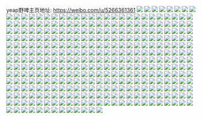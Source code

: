 yeap野啤主页地址: https://weibo.com/u/5266361361 
![](https://wx4.sinaimg.cn/mw2000/005Kp7ahly1h91acvswflj30u01hc0zu.jpg) 
![](https://wx4.sinaimg.cn/mw2000/005Kp7ahly1h81iiufig6j30u0140n4d.jpg) 
![](https://wx4.sinaimg.cn/mw2000/005Kp7ahly1h81iivn0w5j30u0140aox.jpg) 
![](https://wx4.sinaimg.cn/mw2000/005Kp7ahly1h81iiw9yirj31400u0wqv.jpg) 
![](https://wx4.sinaimg.cn/mw2000/005Kp7ahly1h81iizgs2pj30u0140n86.jpg) 
![](https://wx4.sinaimg.cn/mw2000/005Kp7ahly1h81ij1lzqrj30u0140qd3.jpg) 
![](https://wx4.sinaimg.cn/mw2000/005Kp7ahly1h81ij26janj30u014010x.jpg) 
![](https://wx4.sinaimg.cn/mw2000/005Kp7ahly1h81ij9ftwwj30u01hcdph.jpg) 
![](https://wx4.sinaimg.cn/mw2000/005Kp7ahly1h7y1725sajj30u0140wvw.jpg) 
![](https://wx4.sinaimg.cn/mw2000/005Kp7ahly1h505rrqdo7j30u01g9aqx.jpg) 
![](https://wx4.sinaimg.cn/mw2000/005Kp7ahly1h4tvbgpajkj30u0140h06.jpg) 
![](https://wx4.sinaimg.cn/mw2000/005Kp7ahly1h4mex6ngigj30u01hc45w.jpg) 
![](https://wx4.sinaimg.cn/mw2000/005Kp7ahly1h3n6ze3zf9j30uz050aay.jpg) 
![](https://wx4.sinaimg.cn/mw2000/005Kp7ahly1h3lrlgoubvj33402c01ky.jpg) 
![](https://wx4.sinaimg.cn/mw2000/005Kp7ahly1h3lrlsxr2hj33402c01kx.jpg) 
![](https://wx4.sinaimg.cn/mw2000/005Kp7ahly1h3lrlrf2erj32c03404qr.jpg) 
![](https://wx4.sinaimg.cn/mw2000/005Kp7ahly1h3lrlonycyj3340340x6r.jpg) 
![](https://wx4.sinaimg.cn/mw2000/005Kp7ahly1h3lrls3o2oj30yi1pcnf6.jpg) 
![](https://wx4.sinaimg.cn/mw2000/005Kp7ahly1h3lrlucwusj32c03404qs.jpg) 
![](https://wx4.sinaimg.cn/mw2000/005Kp7ahly1h3jf7001h7j30yi1pc7ae.jpg) 
![](https://wx4.sinaimg.cn/mw2000/005Kp7ahly1h3g1pygdb4j30yi1pcnot.jpg) 
![](https://wx4.sinaimg.cn/mw2000/005Kp7ahly1h3g1pz3e2ij30yi1pcndy.jpg) 
![](https://wx4.sinaimg.cn/mw2000/005Kp7ahly1h3g1px3t0tj32c0340x6r.jpg) 
![](https://wx4.sinaimg.cn/mw2000/005Kp7ahly1h39slu6v5oj30yi1pc4qp.jpg) 
![](https://wx4.sinaimg.cn/mw2000/005Kp7ahly1h37xp8heblj31400u0n23.jpg) 
![](https://wx4.sinaimg.cn/mw2000/005Kp7ahly1h37xp96kgvj31400u0n27.jpg) 
![](https://wx4.sinaimg.cn/mw2000/005Kp7ahly1h37xp9ddqmj31400u0wjf.jpg) 
![](https://wx4.sinaimg.cn/mw2000/005Kp7ahly1h37xpafkjwj31400u0gqc.jpg) 
![](https://wx4.sinaimg.cn/mw2000/005Kp7ahly1h37xp8yq2bj31400u0q5i.jpg) 
![](https://wx4.sinaimg.cn/mw2000/005Kp7ahly1h2lraes7fuj30u01hcatp.jpg) 
![](https://wx4.sinaimg.cn/mw2000/005Kp7ahly1h2g5zpyet5j32c0340kjo.jpg) 
![](https://wx4.sinaimg.cn/mw2000/005Kp7ahly1h2g6018dxhj32c0340e84.jpg) 
![](https://wx4.sinaimg.cn/mw2000/005Kp7ahly1h2g6098rxzj3340292b29.jpg) 
![](https://wx4.sinaimg.cn/mw2000/005Kp7ahly1h2g60hcn2hj334022mqv7.jpg) 
![](https://wx4.sinaimg.cn/mw2000/005Kp7ahly1h2g63mnezoj32c0340e83.jpg) 
![](https://wx4.sinaimg.cn/mw2000/005Kp7ahly1h2g6814qt3j335s23su0z.jpg) 
![](https://wx4.sinaimg.cn/mw2000/005Kp7ahly1h2g686ph7fj322o340hdy.jpg) 
![](https://wx4.sinaimg.cn/mw2000/005Kp7ahly1h2g606z0t0j3340340hdz.jpg) 
![](https://wx4.sinaimg.cn/mw2000/005Kp7ahly1h2g604brmfj315t14u1kx.jpg) 
![](https://wx4.sinaimg.cn/mw2000/005Kp7ahly1h2g662dlv1j30mi0u0qcm.jpg) 
![](https://wx4.sinaimg.cn/mw2000/005Kp7ahly1h2g66ujpdyj30t60vftq7.jpg) 
![](https://wx4.sinaimg.cn/mw2000/005Kp7ahly1h2e0sklajdj30u017g1kx.jpg) 
![](https://wx4.sinaimg.cn/mw2000/005Kp7ahly1h2cfguda3dj30yi1pcnfi.jpg) 
![](https://wx4.sinaimg.cn/mw2000/005Kp7ahly1h2cfgv7fs5j30yi1pch1v.jpg) 
![](https://wx4.sinaimg.cn/mw2000/005Kp7ahly1h2cfgvuu1zj30yi1pcwvw.jpg) 
![](https://wx4.sinaimg.cn/mw2000/005Kp7ahly1h2cfgwi2ehj30yi1pc4f3.jpg) 
![](https://wx4.sinaimg.cn/mw2000/005Kp7ahly1h2al4cpb2bj30mi0u0wl0.jpg) 
![](https://wx4.sinaimg.cn/mw2000/005Kp7ahly1h1vpbwc2vuj31a00yiwjh.jpg) 
![](https://wx4.sinaimg.cn/mw2000/005Kp7ahly1h1vpbwtlpsj31a00yiwik.jpg) 
![](https://wx4.sinaimg.cn/mw2000/005Kp7ahly1h1vpbx3ab9j31a00yi79v.jpg) 
![](https://wx4.sinaimg.cn/mw2000/005Kp7ahly1h1vpbxbhlvj31a00yijy3.jpg) 
![](https://wx4.sinaimg.cn/mw2000/005Kp7ahly1h1vpbw347xj31a00yidk7.jpg) 
![](https://wx4.sinaimg.cn/mw2000/005Kp7ahly1h1vpbxyhxtj31a00yi780.jpg) 
![](https://wx4.sinaimg.cn/mw2000/005Kp7ahly1h1t04cf2lej30yi1pcb29.jpg) 
![](https://wx4.sinaimg.cn/mw2000/005Kp7ahly1h1t04dl245j30yi1gcb29.jpg) 
![](https://wx4.sinaimg.cn/mw2000/005Kp7ahly1h1t04e9e6sj30rw13jnh1.jpg) 
![](https://wx4.sinaimg.cn/mw2000/005Kp7ahly1h1m3f9m3jaj32c0340hdv.jpg) 
![](https://wx4.sinaimg.cn/mw2000/005Kp7ahly1h1m3g430xdj30sg4xskjn.jpg) 
![](https://wx4.sinaimg.cn/mw2000/005Kp7ahly1h1m3fgo39sj32io1oge82.jpg) 
![](https://wx4.sinaimg.cn/mw2000/005Kp7ahly1h1m3ex65yuj30sg4qonpg.jpg) 
![](https://wx4.sinaimg.cn/mw2000/005Kp7ahly1h1m3fdrtg7j33402c0qv5.jpg) 
![](https://wx4.sinaimg.cn/mw2000/005Kp7ahly1h1m3f3opsyj32c03407wk.jpg) 
![](https://wx4.sinaimg.cn/mw2000/005Kp7ahly1h1m3ffli7vj32io1oghdv.jpg) 
![](https://wx4.sinaimg.cn/mw2000/005Kp7ahly1h1m3etok5fj30sg3k0u0y.jpg) 
![](https://wx4.sinaimg.cn/mw2000/005Kp7ahly1h1m3fhr4lej32io1ogkjm.jpg) 
![](https://wx4.sinaimg.cn/mw2000/005Kp7ahly1h1m3fj283tj32io1og7wj.jpg) 
![](https://wx4.sinaimg.cn/mw2000/005Kp7ahly1h1m3fk3z6qj32c0340b2a.jpg) 
![](https://wx4.sinaimg.cn/mw2000/005Kp7ahly1h1m3f1pot3j32c025h1l0.jpg) 
![](https://wx4.sinaimg.cn/mw2000/005Kp7ahly1h1m2ymahk3j30sg2mqx6p.jpg) 
![](https://wx4.sinaimg.cn/mw2000/005Kp7ahly1h1m2ynj9yvj30sg1kvhdt.jpg) 
![](https://wx4.sinaimg.cn/mw2000/005Kp7ahly1h1m2yixy51j32vi2viu0y.jpg) 
![](https://wx4.sinaimg.cn/mw2000/005Kp7ahly1h1m2yjqanrj30sg11xh4j.jpg) 
![](https://wx4.sinaimg.cn/mw2000/005Kp7ahly1h1m2yg8i5zj30sg2rt4o8.jpg) 
![](https://wx4.sinaimg.cn/mw2000/005Kp7ahly1h1m2yqhzvej32dc35skjn.jpg) 
![](https://wx4.sinaimg.cn/mw2000/005Kp7ahly1h1m2ykue52j31p90sg1kx.jpg) 
![](https://wx4.sinaimg.cn/mw2000/005Kp7ahly1h1m30pyij4j30sg3k0kjl.jpg) 
![](https://wx4.sinaimg.cn/mw2000/005Kp7ahly1h1m2ytypi9j32dc35s4qr.jpg) 
![](https://wx4.sinaimg.cn/mw2000/005Kp7ahly1h1ceif7a30j32c0340e82.jpg) 
![](https://wx4.sinaimg.cn/mw2000/005Kp7ahly1h1cenajek1j30mi0u0484.jpg) 
![](https://wx4.sinaimg.cn/mw2000/005Kp7ahly1h1bxu0jptaj31400u0whi.jpg) 
![](https://wx4.sinaimg.cn/mw2000/005Kp7ahly1h1bxu0btwqj31400u0myl.jpg) 
![](https://wx4.sinaimg.cn/mw2000/005Kp7ahly1h1bxu1dm7hj31400u0445.jpg) 
![](https://wx4.sinaimg.cn/mw2000/005Kp7ahly1h1bxu0lgg5j31400u0wjn.jpg) 
![](https://wx4.sinaimg.cn/mw2000/005Kp7ahly1h1bxu2cmfgj31400u0wk9.jpg) 
![](https://wx4.sinaimg.cn/mw2000/005Kp7ahly1h19enfbg9rj30u0140qc1.jpg) 
![](https://wx4.sinaimg.cn/mw2000/005Kp7ahly1h19eojzprfj30u010egtv.jpg) 
![](https://wx4.sinaimg.cn/mw2000/005Kp7ahly1h19encde4wj313y0u0n56.jpg) 
![](https://wx4.sinaimg.cn/mw2000/005Kp7ahly1h19eninmasj30u01hcjvr.jpg) 
![](https://wx4.sinaimg.cn/mw2000/005Kp7ahly1h19enctsyjj30u013yn4r.jpg) 
![](https://wx4.sinaimg.cn/mw2000/005Kp7ahly1h120l94ungj30sg3hj7p8.jpg) 
![](https://wx4.sinaimg.cn/mw2000/005Kp7ahly1h120lb0cpyj30sg35rb29.jpg) 
![](https://wx4.sinaimg.cn/mw2000/005Kp7ahly1h120l83sr6j30sg3fg7wh.jpg) 
![](https://wx4.sinaimg.cn/mw2000/005Kp7ahly1h120lcvfuyj30sg20mqe3.jpg) 
![](https://wx4.sinaimg.cn/mw2000/005Kp7ahly1h120lhh9moj30sg40hqv5.jpg) 
![](https://wx4.sinaimg.cn/mw2000/005Kp7ahly1h120le1oekj30sg2tx7wh.jpg) 
![](https://wx4.sinaimg.cn/mw2000/005Kp7ahly1h120leu75sj30sg23udzs.jpg) 
![](https://wx4.sinaimg.cn/mw2000/005Kp7ahly1h120lg0r1lj30sg3ai7wh.jpg) 
![](https://wx4.sinaimg.cn/mw2000/005Kp7ahly1h120li8jvuj30sg1r4wtt.jpg) 
![](https://wx4.sinaimg.cn/mw2000/005Kp7ahly1h120likwqgj30u00u0wj0.jpg) 
![](https://wx4.sinaimg.cn/mw2000/005Kp7ahly1h120ljbh8gj30u01407bb.jpg) 
![](https://wx4.sinaimg.cn/mw2000/005Kp7ahly1h120ljr2q2j30u0190jym.jpg) 
![](https://wx4.sinaimg.cn/mw2000/005Kp7ahly1h120lk34i6j30u013kaeu.jpg) 
![](https://wx4.sinaimg.cn/mw2000/005Kp7ahly1h0iwi97zyhj30u018yk0q.jpg) 
![](https://wx4.sinaimg.cn/mw2000/005Kp7ahly1h0iwgamv1hj30u018yajy.jpg) 
![](https://wx4.sinaimg.cn/mw2000/005Kp7ahly1h0iwhlqp9dj30u018ythh.jpg) 
![](https://wx4.sinaimg.cn/mw2000/005Kp7ahly1h0iwhmvn14j30u01917dn.jpg) 
![](https://wx4.sinaimg.cn/mw2000/005Kp7ahly1h0iwh6htjpj30u01hcqdw.jpg) 
![](https://wx4.sinaimg.cn/mw2000/005Kp7ahly1h0iwh0aafrj30u01hcwot.jpg) 
![](https://wx4.sinaimg.cn/mw2000/005Kp7ahly1h0iwh72ou7j30u018yajc.jpg) 
![](https://wx4.sinaimg.cn/mw2000/005Kp7ahly1h0iwhkz9znj30u01hcjz8.jpg) 
![](https://wx4.sinaimg.cn/mw2000/005Kp7ahly1h0iwhde2vpj30u01hc7eb.jpg) 
![](https://wx4.sinaimg.cn/mw2000/005Kp7ahly1h0iwhmafjrj30u01917c2.jpg) 
![](https://wx4.sinaimg.cn/mw2000/005Kp7ahly1h0iwgn9nzcj30u01hcgwo.jpg) 
![](https://wx4.sinaimg.cn/mw2000/005Kp7ahly1h0iwhndwxbj30u0191k0i.jpg) 
![](https://wx4.sinaimg.cn/mw2000/005Kp7ahly1h0iwhtmrn7j30u01hcgx6.jpg) 
![](https://wx4.sinaimg.cn/mw2000/005Kp7ahly1h0iwggv3bpj30u01hc13e.jpg) 
![](https://wx4.sinaimg.cn/mw2000/005Kp7ahly1h0iwgtmv6ej30u01hcdqc.jpg) 
![](https://wx4.sinaimg.cn/mw2000/005Kp7ahly1h0iwi18d76j30u01hcn88.jpg) 
![](https://wx4.sinaimg.cn/mw2000/005Kp7ahly1h0iwi84x9aj30u01hcqai.jpg) 
![](https://wx4.sinaimg.cn/mw2000/005Kp7ahly1gzmq6pvi2qj30w60u00yt.jpg) 
![](https://wx4.sinaimg.cn/mw2000/005Kp7ahly1gzirworf3tj30u0190wlz.jpg) 
![](https://wx4.sinaimg.cn/mw2000/005Kp7ahly1gzirwofjt2j30u0190n4x.jpg) 
![](https://wx4.sinaimg.cn/mw2000/005Kp7ahly1gzirwp2aa4j30u0190qbs.jpg) 
![](https://wx4.sinaimg.cn/mw2000/005Kp7ahly1gz1vmx6wn3j30u01hcjz8.jpg) 
![](https://wx4.sinaimg.cn/mw2000/005Kp7ahly1gyeku1tlwmj30ou1o94ds.jpg) 
![](https://wx4.sinaimg.cn/mw2000/005Kp7ahly1gy4dkeur5cj31900u0nc0.jpg) 
![](https://wx4.sinaimg.cn/mw2000/005Kp7ahly1gy4dmh93b2j31900u0nb6.jpg) 
![](https://wx4.sinaimg.cn/mw2000/005Kp7ahly1gy4dl4lvaij31900u0ahh.jpg) 
![](https://wx4.sinaimg.cn/mw2000/005Kp7ahly1gxo39czxybj31400u077w.jpg) 
![](https://wx4.sinaimg.cn/mw2000/005Kp7ahly1gxo39e25cdj31400u0tcc.jpg) 
![](https://wx4.sinaimg.cn/mw2000/005Kp7ahly1gxo39d4h5cj31400u041s.jpg) 
![](https://wx4.sinaimg.cn/mw2000/005Kp7ahly1gxo39ax9ltj31400u077y.jpg) 
![](https://wx4.sinaimg.cn/mw2000/005Kp7ahly1gxo39avubbj31400u0dj9.jpg) 
![](https://wx4.sinaimg.cn/mw2000/005Kp7ahly1gxo39dlyduj31400u0wi6.jpg) 
![](https://wx4.sinaimg.cn/mw2000/005Kp7ahly1gxo39cv902j31400u00w7.jpg) 
![](https://wx4.sinaimg.cn/mw2000/005Kp7ahly1gxo39fddbrj31400u0tck.jpg) 
![](https://wx4.sinaimg.cn/mw2000/005Kp7ahly1gxo39ehjvzj31400u0gq4.jpg) 
![](https://wx4.sinaimg.cn/mw2000/005Kp7ahly1gx2qt6snc0j30me0tugoh.jpg) 
![](https://wx4.sinaimg.cn/mw2000/005Kp7ahly1gx2qt75t9cj30mi0u0abf.jpg) 
![](https://wx4.sinaimg.cn/mw2000/005Kp7ahly1gx2qt6f3fyj30me0tugof.jpg) 
![](https://wx4.sinaimg.cn/mw2000/005Kp7ahly1gww653s341j30u01hcahw.jpg) 
![](https://wx4.sinaimg.cn/mw2000/005Kp7ahly1gwrvm2xh57j30sg3ife6t.jpg) 
![](https://wx4.sinaimg.cn/mw2000/005Kp7ahly1gwrvm6heioj30sg7i8npd.jpg) 
![](https://wx4.sinaimg.cn/mw2000/005Kp7ahly1gwrvmb4oq8j30sg4xb4qq.jpg) 
![](https://wx4.sinaimg.cn/mw2000/005Kp7ahly1gwrvm4e7tsj30sg3oo1ge.jpg) 
![](https://wx4.sinaimg.cn/mw2000/005Kp7ahly1gwrvmbnxkrj30u0140gvq.jpg) 
![](https://wx4.sinaimg.cn/mw2000/005Kp7ahly1gwrvm8ofr9j30sg54wkjl.jpg) 
![](https://wx4.sinaimg.cn/mw2000/005Kp7ahly1gwmov57m1sj30u01hc7g8.jpg) 
![](https://wx4.sinaimg.cn/mw2000/005Kp7ahly1gweuuphitij31910u00ye.jpg) 
![](https://wx4.sinaimg.cn/mw2000/005Kp7ahly1gw95y72b6gj30s91kwq65.jpg) 
![](https://wx4.sinaimg.cn/mw2000/005Kp7ahly1gw8rw07wpyj31400u0n3h.jpg) 
![](https://wx4.sinaimg.cn/mw2000/005Kp7ahly1gw7yljiwuuj30u014013a.jpg) 
![](https://wx4.sinaimg.cn/mw2000/005Kp7ahly1gw6sbvgn93j31400u0dol.jpg) 
![](https://wx4.sinaimg.cn/mw2000/005Kp7ahly1gw6etev0d5j30u00u0dpg.jpg) 
![](https://wx4.sinaimg.cn/mw2000/005Kp7ahly1gw35t703f2j30u01407b0.jpg) 
![](https://wx4.sinaimg.cn/mw2000/005Kp7ahly1gw35swu1tjj31400u0dol.jpg) 
![](https://wx4.sinaimg.cn/mw2000/005Kp7ahly1gw35sx8twmj30u01hc457.jpg) 
![](https://wx4.sinaimg.cn/mw2000/005Kp7ahly1gw35szz0x2j31910u0gsl.jpg) 
![](https://wx4.sinaimg.cn/mw2000/005Kp7ahly1gw35swhe4lj31910u0tik.jpg) 
![](https://wx4.sinaimg.cn/mw2000/005Kp7ahly1gw35sziuibj30u01hcq8b.jpg) 
![](https://wx4.sinaimg.cn/mw2000/005Kp7ahly1gw35t6ofzzj30u0140q9v.jpg) 
![](https://wx4.sinaimg.cn/mw2000/005Kp7ahly1gw35uwwbpjj30u01hcao2.jpg) 
![](https://wx4.sinaimg.cn/mw2000/005Kp7ahly1gw35t65ogbj30u01hcjzk.jpg) 
![](https://wx4.sinaimg.cn/mw2000/005Kp7ahly1gvzv5svxzjj30zk0k0jta.jpg) 
![](https://wx4.sinaimg.cn/mw2000/005Kp7ahly1gvzv61tm6uj30k00zkabs.jpg) 
![](https://wx4.sinaimg.cn/mw2000/005Kp7ahly1gvsmydrmowj30u01ha41h.jpg) 
![](https://wx4.sinaimg.cn/mw2000/005Kp7ahly1gvsn0alrv8j30u01hcags.jpg) 
![](https://wx4.sinaimg.cn/mw2000/005Kp7ahly1gvm0qgrthcj60u0140jyd02.jpg) 
![](https://wx4.sinaimg.cn/mw2000/005Kp7ahly1gvkni2bckmj60u01hcwkx02.jpg) 
![](https://wx4.sinaimg.cn/mw2000/005Kp7ahly1gvkni4eisej60u01hctg402.jpg) 
![](https://wx4.sinaimg.cn/mw2000/005Kp7ahly1gvkni6eqnwj60u01hcdm002.jpg) 
![](https://wx4.sinaimg.cn/mw2000/005Kp7ahly1gvkni8gyjwj60u01hc45202.jpg) 
![](https://wx4.sinaimg.cn/mw2000/005Kp7ahly1gvknibcpikj60u01hctd002.jpg) 
![](https://wx4.sinaimg.cn/mw2000/005Kp7ahly1gvknhzi2hbj60u01hcjyg02.jpg) 
![](https://wx4.sinaimg.cn/mw2000/005Kp7ahly1gvknide4ahj60u01hcgs402.jpg) 
![](https://wx4.sinaimg.cn/mw2000/005Kp7ahly1gvf0qko3gwj61400u0jz702.jpg) 
![](https://wx4.sinaimg.cn/mw2000/005Kp7ahly1gvf0qlmupcj61400u046e02.jpg) 
![](https://wx4.sinaimg.cn/mw2000/005Kp7ahly1gvf0qmd8xdj61400u0q9x02.jpg) 
![](https://wx4.sinaimg.cn/mw2000/005Kp7ahly1gvf0qkx67zj61400u0guy02.jpg) 
![](https://wx4.sinaimg.cn/mw2000/005Kp7ahly1gvf0qlbe2tj61400u0n9m02.jpg) 
![](https://wx4.sinaimg.cn/mw2000/005Kp7ahly1gvf0qkc4iyj60u0140ain02.jpg) 
![](https://wx4.sinaimg.cn/mw2000/005Kp7ahly1gve0fw6e93j60u013etdj02.jpg) 
![](https://wx4.sinaimg.cn/mw2000/005Kp7ahly1gve0fvw7pdj60u013eq8602.jpg) 
![](https://wx4.sinaimg.cn/mw2000/005Kp7ahly1gve0fwkd34j60u013e43102.jpg) 
![](https://wx4.sinaimg.cn/mw2000/005Kp7ahly1gv80ch11ssj61400u077p02.jpg) 
![](https://wx4.sinaimg.cn/mw2000/005Kp7ahly1gv80cg60k7j60u0140qba02.jpg) 
![](https://wx4.sinaimg.cn/mw2000/005Kp7ahly1gv3kh251r3j60u0140dn902.jpg) 
![](https://wx4.sinaimg.cn/mw2000/005Kp7ahly1gutn40oskqj60u014049i02.jpg) 
![](https://wx4.sinaimg.cn/mw2000/005Kp7ahly1gutn414hl4j60u014046402.jpg) 
![](https://wx4.sinaimg.cn/mw2000/005Kp7ahly1gutn41ie11j61400u00yw02.jpg) 
![](https://wx4.sinaimg.cn/mw2000/005Kp7ahly1gutn421gm0j60u01407cq02.jpg) 
![](https://wx4.sinaimg.cn/mw2000/005Kp7ahly1gutn42d8l2j60u014078k02.jpg) 
![](https://wx4.sinaimg.cn/mw2000/005Kp7ahly1gutn431lx2j60u0140do202.jpg) 
![](https://wx4.sinaimg.cn/mw2000/005Kp7ahly1gutn43ik5kj613y0u0thc02.jpg) 
![](https://wx4.sinaimg.cn/mw2000/005Kp7ahly1gutn402lp7j60u0140tg302.jpg) 
![](https://wx4.sinaimg.cn/mw2000/005Kp7ahly1gutn448g6aj60u0140tdm02.jpg) 
![](https://wx4.sinaimg.cn/mw2000/005Kp7ahly1gueycrf1wxj60u01hc7dv02.jpg) 
![](https://wx4.sinaimg.cn/mw2000/005Kp7ahly1gueyctfubnj60u01hcn5f02.jpg) 
![](https://wx4.sinaimg.cn/mw2000/005Kp7ahly1gueycmj8kcj60u01hcgwa02.jpg) 
![](https://wx4.sinaimg.cn/mw2000/005Kp7ahly1gueycw5tkbj60u01hc11u02.jpg) 
![](https://wx4.sinaimg.cn/mw2000/005Kp7ahly1gueyczt7nkj60u01hc7cz02.jpg) 
![](https://wx4.sinaimg.cn/mw2000/005Kp7ahly1gueycooch2j60u01hcqd602.jpg) 
![](https://wx4.sinaimg.cn/mw2000/005Kp7ahly1gud3o6723yj60u014044o02.jpg) 
![](https://wx4.sinaimg.cn/mw2000/005Kp7ahly1gud3o4ozxgj60u0141dnd02.jpg) 
![](https://wx4.sinaimg.cn/mw2000/005Kp7ahly1gud3o56y5ej60u0140q8202.jpg) 
![](https://wx4.sinaimg.cn/mw2000/005Kp7ahly1gud3o4azh0j31900u0q64.jpg) 
![](https://wx4.sinaimg.cn/mw2000/005Kp7ahly1gud3o4xz24j60u014011x02.jpg) 
![](https://wx4.sinaimg.cn/mw2000/005Kp7ahly1gud3o6gu7aj60u00u0wjm02.jpg) 
![](https://wx4.sinaimg.cn/mw2000/005Kp7ahly1gucfpw1fwlj61400u040b02.jpg) 
![](https://wx4.sinaimg.cn/mw2000/005Kp7ahly1gu6zzgn3oyj31ps0q1q7a.jpg) 
![](https://wx4.sinaimg.cn/mw2000/005Kp7ahly1gu6x6drjrsj30mi0u0ahx.jpg) 
![](https://wx4.sinaimg.cn/mw2000/005Kp7ahly1gu6uy9fwh6j30yi0mxk0g.jpg) 
![](https://wx4.sinaimg.cn/mw2000/005Kp7ahly1gu6uyaj0gqj30yi1pcb29.jpg) 
![](https://wx4.sinaimg.cn/mw2000/005Kp7ahly1gu3qs62k7rj32c0340kjl.jpg) 
![](https://wx4.sinaimg.cn/mw2000/005Kp7ahly1gu1200a9lkj31sg2ds1kx.jpg) 
![](https://wx4.sinaimg.cn/mw2000/005Kp7ahly1gu1201ae2cj31sg2ds1kx.jpg) 
![](https://wx4.sinaimg.cn/mw2000/005Kp7ahly1gu1203op6gj32c0340e82.jpg) 
![](https://wx4.sinaimg.cn/mw2000/005Kp7ahly1gu1205dpuaj32c0340u0x.jpg) 
![](https://wx4.sinaimg.cn/mw2000/005Kp7ahly1gu12078v7nj32c0340e82.jpg) 
![](https://wx4.sinaimg.cn/mw2000/005Kp7ahly1gu11zz0pncj33402c07wi.jpg) 
![](https://wx4.sinaimg.cn/mw2000/005Kp7ahly1gu122cs1yyj33402c0b29.jpg) 
![](https://wx4.sinaimg.cn/mw2000/005Kp7ahly1gu121piqv5j313u0tuk4e.jpg) 
![](https://wx4.sinaimg.cn/mw2000/005Kp7ahly1gu1216l82gj30mi0u0dnh.jpg) 
![](https://wx4.sinaimg.cn/mw2000/005Kp7ahly1gty1bc7zg7j32c0340b2e.jpg) 
![](https://wx4.sinaimg.cn/mw2000/005Kp7ahly1gtoognp08dj31400u0mzm.jpg) 
![](https://wx4.sinaimg.cn/mw2000/005Kp7ahly1gtojks6oq9j32gw1uo4l2.jpg) 
![](https://wx4.sinaimg.cn/mw2000/005Kp7ahly1gtok0iddqfj30mi0u079q.jpg) 
![](https://wx4.sinaimg.cn/mw2000/005Kp7ahly1gtok0j8a6uj30mi0u00z6.jpg) 
![](https://wx4.sinaimg.cn/mw2000/005Kp7ahly1gtojndt3jjj30h70p279h.jpg) 
![](https://wx4.sinaimg.cn/mw2000/005Kp7ahly1gtok0jqgljj313u0tugup.jpg) 
![](https://wx4.sinaimg.cn/mw2000/005Kp7ahly1gtojl3175qj32c0340kjm.jpg) 
![](https://wx4.sinaimg.cn/mw2000/005Kp7ahly1gtok0ismawj30me0tun4j.jpg) 
![](https://wx4.sinaimg.cn/mw2000/005Kp7ahly1gtok0knnhej30u00gwn4t.jpg) 
![](https://wx4.sinaimg.cn/mw2000/005Kp7ahly1gtok0kwq54j30oy0oyjxd.jpg) 
![](https://wx4.sinaimg.cn/mw2000/005Kp7ahly1gtkk1h9tfvj313z1c6tdj.jpg) 
![](https://wx4.sinaimg.cn/mw2000/005Kp7ahly1gtgqncu2v4j30sg5qib2a.jpg) 
![](https://wx4.sinaimg.cn/mw2000/005Kp7ahly1gtenitm3poj30u0150dl8.jpg) 
![](https://wx4.sinaimg.cn/mw2000/005Kp7ahly1gtbodfb5ldj33402c0kjo.jpg) 
![](https://wx4.sinaimg.cn/mw2000/005Kp7ahly1gt6betsmo3j32c03404qv.jpg) 
![](https://wx4.sinaimg.cn/mw2000/005Kp7ahly1gt6bf20y7oj33402c04qw.jpg) 
![](https://wx4.sinaimg.cn/mw2000/005Kp7ahly1gt6bfa1qhcj32c03401l5.jpg) 
![](https://wx4.sinaimg.cn/mw2000/005Kp7ahly1gt6bfu2070j33402c0u13.jpg) 
![](https://wx4.sinaimg.cn/mw2000/005Kp7ahly1gt6bff723gj31yk1yk4qs.jpg) 
![](https://wx4.sinaimg.cn/mw2000/005Kp7ahly1gt6bemtmwoj32dc35skjs.jpg) 
![](https://wx4.sinaimg.cn/mw2000/005Kp7ahly1gt6bfk7nhyj320f20fx6u.jpg) 
![](https://wx4.sinaimg.cn/mw2000/005Kp7ahly1gt6bfmi912j31p51p5npe.jpg) 
![](https://wx4.sinaimg.cn/mw2000/005Kp7ahly1gt6bfyrn16j323f23f7wk.jpg) 
![](https://wx4.sinaimg.cn/mw2000/005Kp7ahly1gt5lhq9lbsj32c0340kjl.jpg) 
![](https://wx4.sinaimg.cn/mw2000/005Kp7ahly1gt1iujj6qhj30yi1pce15.jpg) 
![](https://wx4.sinaimg.cn/mw2000/005Kp7ahly1gsr8pfuyurj33402c0e81.jpg) 
![](https://wx4.sinaimg.cn/mw2000/005Kp7ahly1gsnrm3r9yoj32db35se8b.jpg) 
![](https://wx4.sinaimg.cn/mw2000/005Kp7ahly1gsnrmuulbpj32db2dbu0y.jpg) 
![](https://wx4.sinaimg.cn/mw2000/005Kp7ahly1gsnrm71dwxj32o01s0h6w.jpg) 
![](https://wx4.sinaimg.cn/mw2000/005Kp7ahly1gsnrm5z4r8j32dc1s04qq.jpg) 
![](https://wx4.sinaimg.cn/mw2000/005Kp7ahly1gsnrmq8yitj32dc2dcu0z.jpg) 
![](https://wx4.sinaimg.cn/mw2000/005Kp7ahly1gsnroz5oy6j32dc1c01ky.jpg) 
![](https://wx4.sinaimg.cn/mw2000/005Kp7ahly1gsnrmhg0ppj31s12dcb2b.jpg) 
![](https://wx4.sinaimg.cn/mw2000/005Kp7ahly1gsnrmn6xfwj32dc1s0kjl.jpg) 
![](https://wx4.sinaimg.cn/mw2000/005Kp7ahly1gsnrml0f01j32dc1bzqv7.jpg) 
![](https://wx4.sinaimg.cn/mw2000/005Kp7ahly1gsi1chs350j30sg28lwxc.jpg) 
![](https://wx4.sinaimg.cn/mw2000/005Kp7ahly1gsi1ci3xvlj30u0140n1p.jpg) 
![](https://wx4.sinaimg.cn/mw2000/005Kp7ahly1gsi1cgvi2nj31900u0tj0.jpg) 
![](https://wx4.sinaimg.cn/mw2000/005Kp7ahly1gsi1cfb5qoj30u0141wiq.jpg) 
![](https://wx4.sinaimg.cn/mw2000/005Kp7ahly1gsi1cft2fdj30u00yftcw.jpg) 
![](https://wx4.sinaimg.cn/mw2000/005Kp7ahly1gsi1cg1dy4j30sg2ad1c3.jpg) 
![](https://wx4.sinaimg.cn/mw2000/005Kp7ahly1gsatfkav6tj30u00r2jxk.jpg) 
![](https://wx4.sinaimg.cn/mw2000/005Kp7ahly1gs8dmter71j32c03407wh.jpg) 
![](https://wx4.sinaimg.cn/mw2000/005Kp7ahly1gs8dmumrh9j33402c04qq.jpg) 
![](https://wx4.sinaimg.cn/mw2000/005Kp7ahly1gs8dmrvcinj31e224a4o7.jpg) 
![](https://wx4.sinaimg.cn/mw2000/005Kp7ahly1gs8dmrr9n5j32uf24tqsc.jpg) 
![](https://wx4.sinaimg.cn/mw2000/005Kp7ahly1gs8dmv5jifj33402c0b2a.jpg) 
![](https://wx4.sinaimg.cn/mw2000/005Kp7ahly1gs8dmtluw4j33402c0hdt.jpg) 
![](https://wx4.sinaimg.cn/mw2000/005Kp7ahly1gs8dmtj9fjj32c0340qrs.jpg) 
![](https://wx4.sinaimg.cn/mw2000/005Kp7ahly1gs8dmusna3j33402c0e82.jpg) 
![](https://wx4.sinaimg.cn/mw2000/005Kp7ahly1gs8dmvl7olj32c0340e82.jpg) 
![](https://wx4.sinaimg.cn/mw2000/005Kp7ahly1gs304v1qs6j30u0140u0z.jpg) 
![](https://wx4.sinaimg.cn/mw2000/005Kp7ahly1gs2k1pb1w5j31kw16o4dt.jpg) 
![](https://wx4.sinaimg.cn/mw2000/005Kp7ahly1gs1qj8mkgvj30pb0xqtdz.jpg) 
![](https://wx4.sinaimg.cn/mw2000/005Kp7ahly1gs15ubrcb8j30u00wtkim.jpg) 
![](https://wx4.sinaimg.cn/mw2000/005Kp7ahly1grzclfhigwj31400u0npd.jpg) 
![](https://wx4.sinaimg.cn/mw2000/005Kp7ahly1grwrm90v73j30u01t04qp.jpg) 
![](https://wx4.sinaimg.cn/mw2000/005Kp7ahly1grwrm9uoeaj30u01t0np6.jpg) 
![](https://wx4.sinaimg.cn/mw2000/005Kp7ahly1gruzzs3752j30wk0u0jyc.jpg) 
![](https://wx4.sinaimg.cn/mw2000/005Kp7ahgy1grsxf0fjadj30r60r6gn3.jpg) 
![](https://wx4.sinaimg.cn/mw2000/005Kp7ahgy1grreeyalpmj30sg2ms7wk.jpg) 
![](https://wx4.sinaimg.cn/mw2000/005Kp7ahgy1grreerwql5j30sg16oe82.jpg) 
![](https://wx4.sinaimg.cn/mw2000/005Kp7ahgy1grreesh6h9j30sg23u4qr.jpg) 
![](https://wx4.sinaimg.cn/mw2000/005Kp7ahgy1grreewgpzvj30sg1kvu0y.jpg) 
![](https://wx4.sinaimg.cn/mw2000/005Kp7ahgy1grreeqyj23j30sg1s0npe.jpg) 
![](https://wx4.sinaimg.cn/mw2000/005Kp7ahgy1grref13y5rj31900u0b2c.jpg) 
![](https://wx4.sinaimg.cn/mw2000/005Kp7ahgy1grref17mb8j30sg2mshdx.jpg) 
![](https://wx4.sinaimg.cn/mw2000/005Kp7ahgy1grref1gqwvj30sg1s0kjm.jpg) 
![](https://wx4.sinaimg.cn/mw2000/005Kp7ahgy1grreez8q4mj30sg11xhdt.jpg) 
![](https://wx4.sinaimg.cn/mw2000/005Kp7ahgy1grmzbvo3bbj31400u07wi.jpg) 
![](https://wx4.sinaimg.cn/mw2000/005Kp7ahgy1grmyuow0dcj30u0140k4e.jpg) 
![](https://wx4.sinaimg.cn/mw2000/005Kp7ahgy1grmyuz5zshj30u01hce81.jpg) 
![](https://wx4.sinaimg.cn/mw2000/005Kp7ahgy1grmyuywtzdj30u01hc4qp.jpg) 
![](https://wx4.sinaimg.cn/mw2000/005Kp7ahgy1grmyv04jicj30u0140e81.jpg) 
![](https://wx4.sinaimg.cn/mw2000/005Kp7ahgy1grmyuqw648j30u01404c4.jpg) 
![](https://wx4.sinaimg.cn/mw2000/005Kp7ahgy1grmyv3bp0hj30u0140e81.jpg) 
![](https://wx4.sinaimg.cn/mw2000/005Kp7ahgy1grmyva5s7zj30u01401kx.jpg) 
![](https://wx4.sinaimg.cn/mw2000/005Kp7ahgy1grmyv1gm47j30u0140qv5.jpg) 
![](https://wx4.sinaimg.cn/mw2000/005Kp7ahgy1grmyv22mxij30u0140qv5.jpg) 
![](https://wx4.sinaimg.cn/mw2000/005Kp7ahgy1grlwm362t6j30u01hcqv5.jpg) 
![](https://wx4.sinaimg.cn/mw2000/005Kp7ahgy1grlwm7mn1yj30u01hchdu.jpg) 
![](https://wx4.sinaimg.cn/mw2000/005Kp7ahgy1grlwmbsubfj30u01hc7wi.jpg) 
![](https://wx4.sinaimg.cn/mw2000/005Kp7ahgy1grlwmflerlj60u01hc1ky02.jpg) 
![](https://wx4.sinaimg.cn/mw2000/005Kp7ahgy1grlwmk1o41j30u01hce82.jpg) 
![](https://wx4.sinaimg.cn/mw2000/005Kp7ahgy1gric7ph89uj30u0141kjn.jpg) 
![](https://wx4.sinaimg.cn/mw2000/005Kp7ahgy1grhasjwpjxj30u0140asq.jpg) 
![](https://wx4.sinaimg.cn/mw2000/005Kp7ahgy1grhasl4jcaj31430u015f.jpg) 
![](https://wx4.sinaimg.cn/mw2000/005Kp7ahgy1grhasl86ugj30u019018v.jpg) 
![](https://wx4.sinaimg.cn/mw2000/005Kp7ahgy1grewj8tcgsj30u01t0aeq.jpg) 
![](https://wx4.sinaimg.cn/mw2000/005Kp7ahgy1grckll54xej31400u04gh.jpg) 
![](https://wx4.sinaimg.cn/mw2000/005Kp7ahgy1gr937woeiqj30q40lbaal.jpg) 
![](https://wx4.sinaimg.cn/mw2000/005Kp7ahgy1gr3giafehjj30u00u0n52.jpg) 
![](https://wx4.sinaimg.cn/mw2000/005Kp7ahgy1gr3gm9c4wwj30u00u0tca.jpg) 
![](https://wx4.sinaimg.cn/mw2000/005Kp7ahgy1gr3gibu86sj60u00x0wib02.jpg) 
![](https://wx4.sinaimg.cn/mw2000/005Kp7ahgy1gqwaq14auoj31400u0tpy.jpg) 
![](https://wx4.sinaimg.cn/mw2000/005Kp7ahgy1gqtgui8hamj30u01hc4qq.jpg) 
![](https://wx4.sinaimg.cn/mw2000/005Kp7ahgy1gqtguc5cknj31400u0k84.jpg) 
![](https://wx4.sinaimg.cn/mw2000/005Kp7ahgy1gqtguhhjnyj30u50u0167.jpg) 
![](https://wx4.sinaimg.cn/mw2000/005Kp7ahgy1gqtguhl4bbj30u0140wva.jpg) 
![](https://wx4.sinaimg.cn/mw2000/005Kp7ahgy1gqtguc12w6j31400u0nf2.jpg) 
![](https://wx4.sinaimg.cn/mw2000/005Kp7ahgy1gqtguigva2j30u01hce81.jpg) 
![](https://wx4.sinaimg.cn/mw2000/005Kp7ahgy1gqtgudgd18j31at0u0h0g.jpg) 
![](https://wx4.sinaimg.cn/mw2000/005Kp7ahgy1gqtguhheosj30u014014g.jpg) 
![](https://wx4.sinaimg.cn/mw2000/005Kp7ahgy1gqtguhggl9j313z0mhtel.jpg) 
![](https://wx4.sinaimg.cn/mw2000/005Kp7ahgy1gqszjj0o8xj30u00u0nkg.jpg) 
![](https://wx4.sinaimg.cn/mw2000/005Kp7ahgy1gqoy9q5anhj30u01t0jwb.jpg) 
![](https://wx4.sinaimg.cn/mw2000/005Kp7ahgy1gqjnqrwqlrj30u00u07br.jpg) 
![](https://wx4.sinaimg.cn/mw2000/005Kp7ahgy1gqj8wnkzubj314k0kvgoq.jpg) 
![](https://wx4.sinaimg.cn/mw2000/005Kp7ahgy1gqj8wv7sgzj30ie0973zj.jpg) 
![](https://wx4.sinaimg.cn/mw2000/005Kp7ahgy1gqikwcpy45j30u01t0ag0.jpg) 
![](https://wx4.sinaimg.cn/mw2000/005Kp7ahgy1gqi9w4l4gtj30u0140gtr.jpg) 
![](https://wx4.sinaimg.cn/mw2000/005Kp7ahgy1gqf1nw41d6j31t00u0n17.jpg) 
![](https://wx4.sinaimg.cn/mw2000/005Kp7ahgy1gqf1nw6kgkj30dy09uq3z.jpg) 
![](https://wx4.sinaimg.cn/mw2000/005Kp7ahgy1gpy5ucxazqj31400u0u0x.jpg) 
![](https://wx4.sinaimg.cn/mw2000/005Kp7ahgy1gpy5ul6xeej31400u0npd.jpg) 
![](https://wx4.sinaimg.cn/mw2000/005Kp7ahgy1gpy5uioha7j30u0140u0x.jpg) 
![](https://wx4.sinaimg.cn/mw2000/005Kp7ahgy1gpy5ug5hu3j31400u0x6p.jpg) 
![](https://wx4.sinaimg.cn/mw2000/005Kp7ahgy1gpy5uj01ihj31400u0kjl.jpg) 
![](https://wx4.sinaimg.cn/mw2000/005Kp7ahgy1gpy5uj3707j31400u0x6p.jpg) 
![](https://wx4.sinaimg.cn/mw2000/005Kp7ahgy1gputstx3xjj30sg1n97mg.jpg) 
![](https://wx4.sinaimg.cn/mw2000/005Kp7ahgy1gputt0kqc7j30sg1s04qp.jpg) 
![](https://wx4.sinaimg.cn/mw2000/005Kp7ahgy1gputt4k50cj30sg2yokjl.jpg) 
